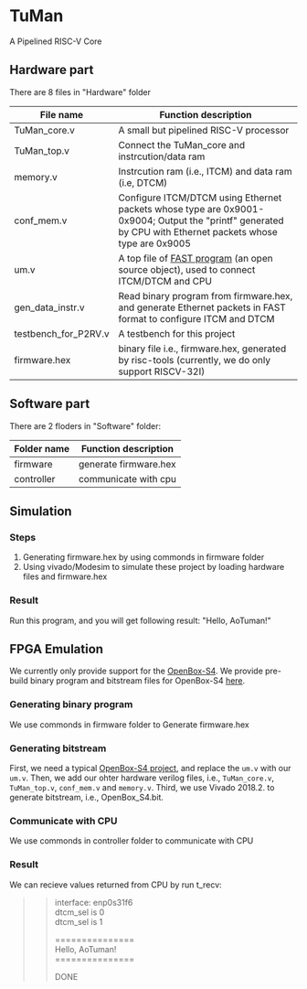 # TuMan
A Pipelined RISC-V Core

## Hardware part
There are 8 files in "Hardware" folder

| File name | Function description |
|-----------|----------------------|
| TuMan_core.v |  A small but pipelined RISC-V processor |
| TuMan_top.v |   Connect the TuMan_core and instrcution/data ram |
| memory.v |      Instrcution ram (i.e., ITCM) and data ram (i.e, DTCM) |
| conf_mem.v |    Configure ITCM/DTCM using Ethernet packets whose type are 0x9001-0x9004; Output the "printf" generated by CPU with Ethernet packets whose type are 0x9005 |
| um.v | A top file of [FAST program](http://www.fastswitch.org/) (an open source object), used to connect ITCM/DTCM and CPU |
| gen_data_instr.v |  Read binary program from firmware.hex, and generate Ethernet packets in FAST format to configure ITCM and DTCM |
| testbench_for_P2RV.v |  A testbench for this project |
| firmware.hex |  binary file i.e., firmware.hex, generated by risc-tools (currently, we do only support RISCV-32I) |

## Software part
There are 2 floders in "Software" folder:

| Folder name | Function description |
|-------------|----------------------|
| firmware    | generate firmware.hex|
| controller  | communicate with cpu |

## Simulation
### Steps
1) Generating firmware.hex by using commonds in firmware folder
2) Using vivado/Modesim to simulate these project by loading hardware files and firmware.hex

### Result
Run this program, and you will get following result: "Hello, AoTuman!"

## FPGA Emulation
We currently only provide support for the [OpenBox-S4](https://github.com/fast-codesign/FAST-OpenBox_S4-impl). We provide pre-build binary program and bitstream files for OpenBox-S4 [here](https://github.com/JunnanLi/TuMan/tree/master/mcs%26hex).  
### Generating binary program
We use commonds in firmware folder to Generate firmware.hex

### Generating bitstream
First, we need a typical [OpenBox-S4 project](https://github.com/fast-codesign/FAST-OpenBox_S4-impl), and replace the `um.v` with our `um.v`.
Then, we add our ohter hardware verilog files, i.e., `TuMan_core.v`, `TuMan_top.v`, `conf_mem.v` and `memory.v`.
Third, we use Vivado 2018.2. to generate bitstream, i.e., OpenBox_S4.bit.

### Communicate with CPU
We use commonds in controller folder to communicate with CPU

### Result
We can recieve values returned from CPU by run t_recv:  
>>interface: enp0s31f6  
>>dtcm_sel is 0  
>>dtcm_sel is 1  
>>  
>>===============  
>>Hello, AoTuman!  
>>\===============  
>>  
>>DONE  
